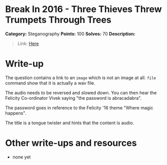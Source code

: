 # Break In 2016 - Three Thieves Threw Trumpets Through Trees

**Category:** Steganography
**Points:** 100
**Solves:** 70
**Description:**

> Link: [Here](image1.jpg)

# Write-up

The question contains a link to an `image` which is not an image at all.
`file` command show that it is actually a wav file. 

The audio needs to be reversed and slowed down. You can then hear the 
Felicity Co-ordinator Vivek saying "the password is abracadabra". 

The password goes in reference to the Felicity '16 theme "Where magic happens".

The title is a tongue twister and hints that the content is audio. 

# Other write-ups and resources 

* none yet
